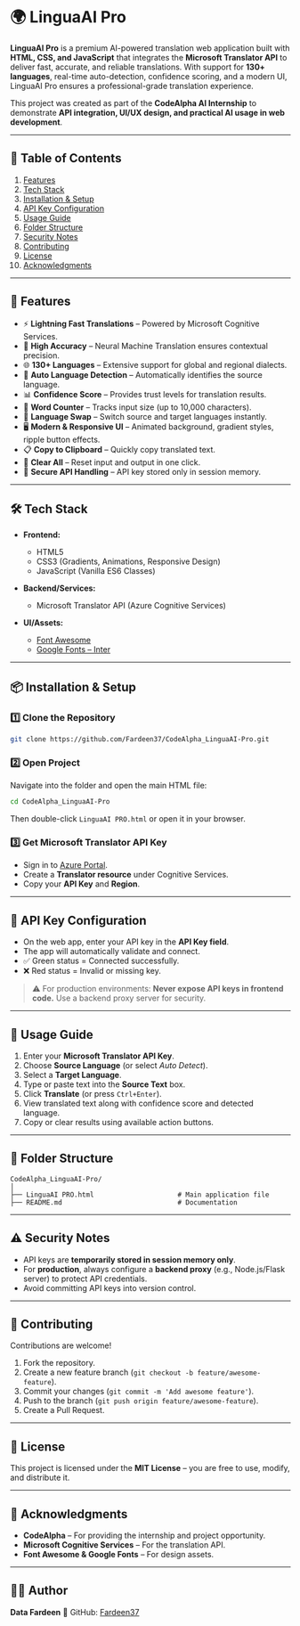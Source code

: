 # 🌍 LinguaAI Pro

**LinguaAI Pro** is a premium AI-powered translation web application built with **HTML, CSS, and JavaScript** that integrates the **Microsoft Translator API** to deliver fast, accurate, and reliable translations. With support for **130+ languages**, real-time auto-detection, confidence scoring, and a modern UI, LinguaAI Pro ensures a professional-grade translation experience.  

This project was created as part of the **CodeAlpha AI Internship** to demonstrate **API integration, UI/UX design, and practical AI usage in web development**.  

---

## 📑 Table of Contents
1. [Features](#-features)  
2. [Tech Stack](#-tech-stack)  
3. [Installation & Setup](#-installation--setup)  
4. [API Key Configuration](#-api-key-configuration)  
5. [Usage Guide](#-usage-guide)   
6. [Folder Structure](#-folder-structure)  
7. [Security Notes](#-security-notes)  
8. [Contributing](#-contributing)  
9. [License](#-license)  
10. [Acknowledgments](#-acknowledgments)  

---

## 🚀 Features
- ⚡ **Lightning Fast Translations** – Powered by Microsoft Cognitive Services.  
- 🎯 **High Accuracy** – Neural Machine Translation ensures contextual precision.  
- 🌐 **130+ Languages** – Extensive support for global and regional dialects.  
- 🤖 **Auto Language Detection** – Automatically identifies the source language.  
- 📊 **Confidence Score** – Provides trust levels for translation results.  
- 📝 **Word Counter** – Tracks input size (up to 10,000 characters).  
- 🔄 **Language Swap** – Switch source and target languages instantly.  
- 🖥️ **Modern & Responsive UI** – Animated background, gradient styles, ripple button effects.  
- 📋 **Copy to Clipboard** – Quickly copy translated text.  
- 🧹 **Clear All** – Reset input and output in one click.  
- 🔐 **Secure API Handling** – API key stored only in session memory.  

---

## 🛠 Tech Stack
- **Frontend:**  
  - HTML5  
  - CSS3 (Gradients, Animations, Responsive Design)  
  - JavaScript (Vanilla ES6 Classes)  

- **Backend/Services:**  
  - Microsoft Translator API (Azure Cognitive Services)  

- **UI/Assets:**  
  - [Font Awesome](https://fontawesome.com/)  
  - [Google Fonts – Inter](https://fonts.google.com/specimen/Inter)  

---

## 📦 Installation & Setup

### 1️⃣ Clone the Repository
```bash
git clone https://github.com/Fardeen37/CodeAlpha_LinguaAI-Pro.git
````

### 2️⃣ Open Project

Navigate into the folder and open the main HTML file:

```bash
cd CodeAlpha_LinguaAI-Pro
```

Then double-click `LinguaAI PRO.html` or open it in your browser.

### 3️⃣ Get Microsoft Translator API Key

* Sign in to [Azure Portal](https://portal.azure.com).
* Create a **Translator resource** under Cognitive Services.
* Copy your **API Key** and **Region**.

---

## 🔑 API Key Configuration

* On the web app, enter your API key in the **API Key field**.
* The app will automatically validate and connect.
* ✅ Green status = Connected successfully.
* ❌ Red status = Invalid or missing key.

> ⚠️ For production environments: **Never expose API keys in frontend code.** Use a backend proxy server for security.

---

## 📖 Usage Guide

1. Enter your **Microsoft Translator API Key**.
2. Choose **Source Language** (or select *Auto Detect*).
3. Select a **Target Language**.
4. Type or paste text into the **Source Text** box.
5. Click **Translate** (or press `Ctrl+Enter`).
6. View translated text along with confidence score and detected language.
7. Copy or clear results using available action buttons.

---

## 📂 Folder Structure

```
CodeAlpha_LinguaAI-Pro/
│
├── LinguaAI PRO.html                     # Main application file
├── README.md                             # Documentation
```

---

## ⚠️ Security Notes

* API keys are **temporarily stored in session memory only**.
* For **production**, always configure a **backend proxy** (e.g., Node.js/Flask server) to protect API credentials.
* Avoid committing API keys into version control.

---

## 🤝 Contributing

Contributions are welcome!

1. Fork the repository.
2. Create a new feature branch (`git checkout -b feature/awesome-feature`).
3. Commit your changes (`git commit -m 'Add awesome feature'`).
4. Push to the branch (`git push origin feature/awesome-feature`).
5. Create a Pull Request.

---

## 📜 License

This project is licensed under the **MIT License** – you are free to use, modify, and distribute it.

---

## 🙏 Acknowledgments

* **CodeAlpha** – For providing the internship and project opportunity.
* **Microsoft Cognitive Services** – For the translation API.
* **Font Awesome & Google Fonts** – For design assets.

---

## 👨‍💻 Author

**Data Fardeen**
📌 GitHub: [Fardeen37](https://github.com/Fardeen37)
